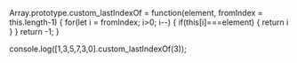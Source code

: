  <!-- indexOf(): Get the index of the first occurrence of an element in an array. -->

Array.prototype.custom_lastIndexOf = function(element, fromIndex = this.length-1) {
for(let i = fromIndex; i>0; i--) {
    if(this[i]===element) {
        return i
        }
    }
    return -1;
}

console.log([1,3,5,7,3,0].custom_lastIndexOf(3));
